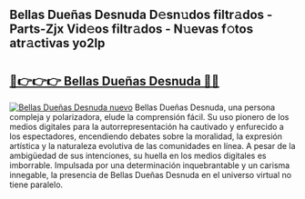 ## Bellas Dueñas Desnuda D𝚎sn𝚞dos filtr𝚊dos - Parts-Zjx Vid𝚎os filtr𝚊dos - N𝚞evas f𝚘tos atr𝚊ctivas yo2Ip

# <h2><a href="http://mbd0ylh.tromn.icu/?c=Bellas+Due%c3%b1as+Desnuda">🔗👉👉👉 Bellas Dueñas Desnuda 🔗🔗</a></h2>

[![Bellas Dueñas Desnuda nuevo](https://i.imgur.com/pEAQMta.gif)](http://mbd0ylh.tromn.icu/?c=Bellas+Due%c3%b1as+Desnuda)
Bellas Dueñas Desnuda, una persona compleja y polarizadora, elude la comprensión fácil. Su uso pionero de los medios digitales para la autorrepresentación ha cautivado y enfurecido a los espectadores, encendiendo debates sobre la moralidad, la expresión artística y la naturaleza evolutiva de las comunidades en línea. A pesar de la ambigüedad de sus intenciones, su huella en los medios digitales es imborrable. Impulsada por una determinación inquebrantable y un carisma innegable, la presencia de Bellas Dueñas Desnuda en el universo virtual no tiene paralelo.
